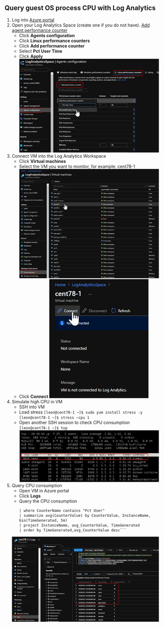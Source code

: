 ## Query guest OS process CPU with Log Analytics

1. Log into [Azure portal](https://portal.azure.com/)
2. Open your Log Analytics Space (create one if you do not have). [Add agent performance counter](https://docs.microsoft.com/en-us/azure/azure-monitor/agents/data-sources-performance-counters)
    - Click **Agents configuration**
    - Click **Linux performance counters**
    - Click **Add performance counter**
    - Select **Pct User Time**
    - Click **Apply**
    ![image](../images/AgentConfiguration.jpg)
3. Connect VM into the Log Analytics Workspace
    - Click **Virtual machines**
    - Select the VM you want to monitor, for example: cent78-1
    ![image](../images/SelectVMinWorkspace.jpg)
    - Click **Connect**
    ![image](../images/ConnectWorkspace.jpg)
4. Simulate high CPU in VM
    - SSH into VM
    - Load stress
    `[leon@cent78-1 ~]$ sudo yum install stress -y` </br>
    `[leon@cent78-1 ~]$ stress –cpu 1` </br>
    - Open another SSH session to check CPU consumption
    `[leon@cent78-1 ~]$ top`
    ![image](../images/StressCPU.jpg)
5. Query CPU consumption
    - Open VM in Azure portal
    - Click **Logs**
    - Query the CPU consumption </br>
        ```Perf
        | where CounterName contains "Pct User"
        | summarize avg(CounterValue) by CounterValue, InstanceName, bin(TimeGenerated, 5m)
        | project InstanceName, avg_CounterValue, TimeGenerated
        | order by TimeGenerated,avg_CounterValue desc```
    ![image](../images/QueryCPUConsumption.jpg)



